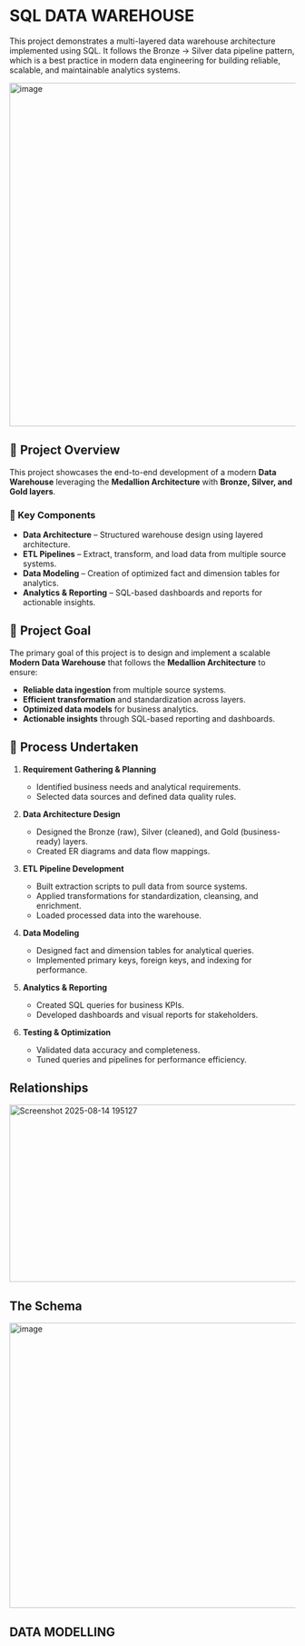 # SQL DATA WAREHOUSE

This project demonstrates a multi-layered data warehouse architecture implemented using SQL. It follows the Bronze → Silver data pipeline pattern, which is a best practice in modern data engineering for building reliable, scalable, and maintainable analytics systems.

<img width="1090" height="605" alt="image" src="https://github.com/user-attachments/assets/23ee8212-1f16-4cb2-9236-431dd881ef21" />


## 🚀 Project Overview

This project showcases the end-to-end development of a modern **Data Warehouse** leveraging the **Medallion Architecture** with **Bronze, Silver, and Gold layers**.

### 🔹 Key Components
- **Data Architecture** – Structured warehouse design using layered architecture.
- **ETL Pipelines** – Extract, transform, and load data from multiple source systems.
- **Data Modeling** – Creation of optimized fact and dimension tables for analytics.
- **Analytics & Reporting** – SQL-based dashboards and reports for actionable insights.


## 🎯 Project Goal
The primary goal of this project is to design and implement a scalable **Modern Data Warehouse** that follows the **Medallion Architecture** to ensure:
- **Reliable data ingestion** from multiple source systems.
- **Efficient transformation** and standardization across layers.
- **Optimized data models** for business analytics.
- **Actionable insights** through SQL-based reporting and dashboards.

## 🔄 Process Undertaken
1. **Requirement Gathering & Planning**  
   - Identified business needs and analytical requirements.  
   - Selected data sources and defined data quality rules.

2. **Data Architecture Design**  
   - Designed the Bronze (raw), Silver (cleaned), and Gold (business-ready) layers.  
   - Created ER diagrams and data flow mappings.

3. **ETL Pipeline Development**  
   - Built extraction scripts to pull data from source systems.  
   - Applied transformations for standardization, cleansing, and enrichment.  
   - Loaded processed data into the warehouse.

4. **Data Modeling**  
   - Designed fact and dimension tables for analytical queries.  
   - Implemented primary keys, foreign keys, and indexing for performance.

5. **Analytics & Reporting**  
   - Created SQL queries for business KPIs.  
   - Developed dashboards and visual reports for stakeholders.

6. **Testing & Optimization**  
   - Validated data accuracy and completeness.  
   - Tuned queries and pipelines for performance efficiency.
  
## Relationships

<img width="638" height="312" alt="Screenshot 2025-08-14 195127" src="https://github.com/user-attachments/assets/e8eb136c-65ad-423d-9568-fdc03e375bbf" />

## The Schema

<img width="998" height="502" alt="image" src="https://github.com/user-attachments/assets/f0b5d26b-2d64-4147-b161-7233e0efa9ef" />


## DATA MODELLING




